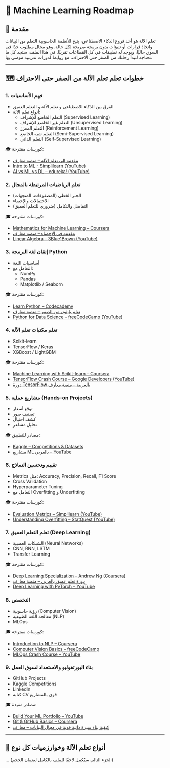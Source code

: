 # 🧠 Machine Learning Roadmap

## 🚀 مقدمة
تعلم الآلة هو أحد فروع الذكاء الاصطناعي، يتيح للأنظمة الحاسوبية التعلم من البيانات واتخاذ قرارات أو تنبؤات بدون برمجة صريحة لكل حالة. وهو مجال مطلوب جدًا في السوق حاليًا، ويوجد له تطبيقات في كل القطاعات تقريبًا.
في هذا الملف، ستجد كل ما تحتاجه لتبدأ رحلتك من الصفر حتى الاحتراف، مع روابط لدورات تدريبية موصى بها.

---
## 🗺️ خطوات تعلم تعلم الآلة من الصفر حتى الاحتراف

### 1. فهم الأساسيات
- الفرق بين الذكاء الاصطناعي و تعلم الآلة و التعلم العميق
- أنواع تعلم الآلة:
  - التعلم الخاضع للإشراف (Supervised Learning)
  - التعلم غير الخاضع للإشراف (Unsupervised Learning)
  - التعلم المعزز (Reinforcement Learning)
  - التعلم شبه الخاضع (Semi-Supervised Learning)
  - التعلم الذاتي (Self-Supervised Learning)

🎓 كورسات مقترحة:
- [مقدمة إلى تعلم الآلة – منصة معارف](https://www.m3aarf.com/courses/158)
- [Intro to ML - Simplilearn (YouTube)](https://www.youtube.com/watch?v=ukzFI9rgwfU)
- [AI vs ML vs DL – edureka! (YouTube)](https://www.youtube.com/watch?v=2ePf9rue1Ao)

### 2. تعلم الرياضيات المرتبطة بالمجال
- الجبر الخطي (المصفوفات، المتجهات)
- الاحتمالات والإحصاء
- التفاضل والتكامل (ضروري للتعلم العميق)

🎓 كورسات مقترحة:
- [Mathematics for Machine Learning – Coursera](https://www.coursera.org/specializations/mathematics-machine-learning)
- [مقدمة في الإحصاء – منصة معارف](https://www.m3aarf.com/courses/136)
- [Linear Algebra – 3Blue1Brown (YouTube)](https://www.youtube.com/playlist?list=PLZHQObOWTQDMsr9K-rj53DwVRMYO3t5Yr)

### 3. إتقان لغة البرمجة Python
- أساسيات اللغة
- التعامل مع:
  - NumPy
  - Pandas
  - Matplotlib / Seaborn

🎓 كورسات مقترحة:
- [Learn Python – Codecademy](https://www.codecademy.com/learn/learn-python-3)
- [تعلم بايثون من الصفر – منصة معارف](https://www.m3aarf.com/courses/78)
- [Python for Data Science – freeCodeCamp (YouTube)](https://www.youtube.com/watch?v=LHBE6Q9XlzI)

### 4. تعلم مكتبات تعلم الآلة
- Scikit-learn
- TensorFlow / Keras
- XGBoost / LightGBM

🎓 كورسات مقترحة:
- [Machine Learning with Scikit-learn – Coursera](https://www.coursera.org/learn/machine-learning-sklearn)
- [TensorFlow Crash Course – Google Developers (YouTube)](https://www.youtube.com/playlist?list=PLQY2H8rRoyvzDbLUZkbudP-MFQZwNmU4S)
- [دورة TensorFlow بالعربية – منصة معارف](https://www.m3aarf.com/courses/153)

### 5. مشاريع عملية (Hands-on Projects)
- توقع أسعار
- تصنيف صور
- كشف احتيال
- تحليل مشاعر

🎓 مصادر للتطبيق:
- [Kaggle – Competitions & Datasets](https://www.kaggle.com/)
- [مشاريع ML بالعربي – YouTube](https://www.youtube.com/results?search_query=مشاريع+تعلم+الآلة)

### 6. تقييم وتحسين النماذج
- Metrics مثل: Accuracy, Precision, Recall, F1 Score
- Cross Validation
- Hyperparameter Tuning
- التعامل مع Overfitting و Underfitting

🎓 كورسات مقترحة:
- [Evaluation Metrics – Simplilearn (YouTube)](https://www.youtube.com/watch?v=85dtiMz9tSo)
- [Understanding Overfitting – StatQuest (YouTube)](https://www.youtube.com/watch?v=6dbrR-WymjI)

### 7. تعلم التعلم العميق (Deep Learning)
- الشبكات العصبية (Neural Networks)
- CNN, RNN, LSTM
- Transfer Learning

🎓 كورسات مقترحة:
- [Deep Learning Specialization – Andrew Ng (Coursera)](https://www.coursera.org/specializations/deep-learning)
- [دورة تعلم عميق بالعربي – منصة معارف](https://www.m3aarf.com/courses/152)
- [Deep Learning with PyTorch – YouTube](https://www.youtube.com/playlist?list=PLhhyoLH6IjfxeoooqP9rhU3HJIAVAJ3Vz)

### 8. التخصص
- رؤية حاسوبية (Computer Vision)
- معالجة اللغة الطبيعية (NLP)
- MLOps

🎓 كورسات مقترحة:
- [Introduction to NLP – Coursera](https://www.coursera.org/learn/nlp-sequence-models)
- [Computer Vision Basics – freeCodeCamp](https://www.youtube.com/watch?v=1gGXk7F8s7I)
- [MLOps Crash Course – YouTube](https://www.youtube.com/watch?v=06-AZXmwHjo)

### 9. بناء البورتفوليو والاستعداد لسوق العمل
- GitHub Projects
- Kaggle Competitions
- LinkedIn
- كتابة CV قوي بالمشاريع

🎓 مصادر مفيدة:
- [Build Your ML Portfolio – YouTube](https://www.youtube.com/watch?v=G2fI-kB7nZs)
- [Git & GitHub Basics – Coursera](https://www.coursera.org/learn/introduction-git-github)
- [كيفية بناء سيرة ذاتية قوية في مجال البيانات – معارف](https://www.m3aarf.com/courses/110)

---

## 📌 أنواع تعلم الآلة وخوارزميات كل نوع
... (الجزء التالي سيُكمل لاحقًا للملف بالكامل لضمان الحجم)
